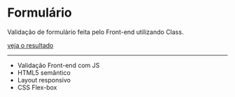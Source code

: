 # Formulário

Validação de formulário feita pelo Front-end utilizando Class.
 
[veja o resultado](https://lucariozin.github.io/Formulario/formulario/)

***

- Validação Front-end com JS
- HTML5 semântico
- Layout responsivo
- CSS Flex-box
